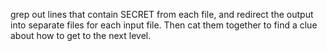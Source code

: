 grep out lines that contain SECRET from each file, and redirect the output
into separate files for each input file. Then cat them together to find a clue
about how to get to the next level.
